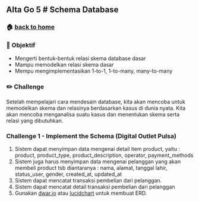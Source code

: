 ## Alta Go 5 # Schema Database

### 🏠 [back to home](https://github.com/alterra-academy/golang-class)

### 🎯 Objektif

- Mengerti bentuk-bentuk relasi skema database dasar
- Mampu memodelkan relasi skema dasar
- Mempu mengimplementasikan 1-to-1, 1-to-many, many-to-many


### ✏️ Challenge

Setelah mempelajari cara mendesain database, kita akan mencoba untuk memodelkan skema dan relasinya berdasarkan kasus di dunia nyata. Kita akan mencoba menganalisa suatu kasus dan menentukan skema serta relasi yang dibutuhkan.

### Challenge 1 - Implement the Schema (Digital Outlet Pulsa)

1. Sistem dapat menyimpan data mengenai detail item product, yaitu : product, product_type, product_description, operator, payment_methods
2. Sistem juga harus menyimpan data mengenai pelanggan yang akan membeli product tsb diantaranya : nama, alamat, tanggal lahir, status_user, gender, created_at, updated_at
3. Sistem dapat mencatat transaksi pembelian dari pelanggan.
4. Sistem dapat mencatat detail transaksi pembelian dari pelanggan
5. Gunakan [dwar.io](https://www.draw.io/) atau [lucidchart](https://www.lucidchart.com) untuk membuat ERD.
